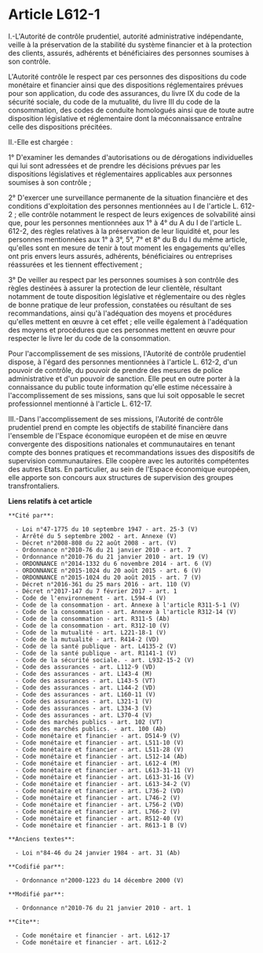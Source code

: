 # Article L612-1

I.-L'Autorité de contrôle prudentiel, autorité administrative indépendante, veille à la préservation de la stabilité du
système financier et à la protection des clients, assurés, adhérents et bénéficiaires des personnes soumises à son contrôle.

L'Autorité contrôle le respect par ces personnes des dispositions du code monétaire et financier ainsi que des dispositions
réglementaires prévues pour son application, du code des assurances, du livre IX du code de la sécurité sociale, du code de
la mutualité, du livre III du code de la consommation, des codes de conduite homologués ainsi que de toute autre disposition
législative et réglementaire dont la méconnaissance entraîne celle des dispositions précitées. 

II.-Elle est chargée : 

1° D'examiner les demandes d'autorisations ou de dérogations individuelles qui lui sont adressées et de prendre les décisions
prévues par les dispositions législatives et réglementaires applicables aux personnes soumises à son contrôle ; 

2° D'exercer une surveillance permanente de la situation financière et des conditions d'exploitation des personnes
mentionnées au I de l'article L. 612-2 ; elle contrôle notamment le respect de leurs exigences de solvabilité ainsi que, pour
les personnes mentionnées aux 1° à 4° du A du I de l'article L. 612-2, des règles relatives à la préservation de leur
liquidité et, pour les personnes mentionnées aux 1° à 3°, 5°, 7° et 8° du B du I du même article, qu'elles sont en mesure de
tenir à tout moment les engagements qu'elles ont pris envers leurs assurés, adhérents, bénéficiaires ou entreprises
réassurées et les tiennent effectivement ; 

3° De veiller au respect par les personnes soumises à son contrôle des règles destinées à assurer la protection de leur
clientèle, résultant notamment de toute disposition législative et réglementaire ou des règles de bonne pratique de leur
profession, constatées ou résultant de ses recommandations, ainsi qu'à l'adéquation des moyens et procédures qu'elles mettent
en œuvre à cet effet ; elle veille également à l'adéquation des moyens et procédures que ces personnes mettent en œuvre pour
respecter le livre Ier du code de la consommation. 

Pour l'accomplissement de ses missions, l'Autorité de contrôle prudentiel dispose, à l'égard des personnes mentionnées à
l'article L. 612-2, d'un pouvoir de contrôle, du pouvoir de prendre des mesures de police administrative et d'un pouvoir de
sanction. Elle peut en outre porter à la connaissance du public toute information qu'elle estime nécessaire à
l'accomplissement de ses missions, sans que lui soit opposable le secret professionnel mentionné à l'article L. 612-17.

III.-Dans l'accomplissement de ses missions, l'Autorité de contrôle prudentiel prend en compte les objectifs de stabilité
financière dans l'ensemble de l'Espace économique européen et de mise en œuvre convergente des dispositions nationales et
communautaires en tenant compte des bonnes pratiques et recommandations issues des dispositifs de supervision communautaires.
Elle coopère avec les autorités compétentes des autres Etats. En particulier, au sein de l'Espace économique européen, elle
apporte son concours aux structures de supervision des groupes transfrontaliers.

**Liens relatifs à cet article**

	**Cité par**:

	  - Loi n°47-1775 du 10 septembre 1947 - art. 25-3 (V)
	  - Arrêté du 5 septembre 2002 - art. Annexe (V)
	  - Décret n°2008-808 du 22 août 2008 - art. (V)
	  - Ordonnance n°2010-76 du 21 janvier 2010 - art. 7
	  - Ordonnance n°2010-76 du 21 janvier 2010 - art. 19 (V)
	  - ORDONNANCE n°2014-1332 du 6 novembre 2014 - art. 6 (V)
	  - ORDONNANCE n°2015-1024 du 20 août 2015 - art. 6 (V)
	  - ORDONNANCE n°2015-1024 du 20 août 2015 - art. 7 (V)
	  - Décret n°2016-361 du 25 mars 2016 - art. 110 (V)
	  - Décret n°2017-147 du 7 février 2017 - art. 1
	  - Code de l'environnement - art. L594-4 (V)
	  - Code de la consommation - art. Annexe à l'article R311-5-1 (V)
	  - Code de la consommation - art. Annexe à l'article R312-14 (V)
	  - Code de la consommation - art. R311-5 (Ab)
	  - Code de la consommation - art. R312-10 (V)
	  - Code de la mutualité - art. L221-18-1 (V)
	  - Code de la mutualité - art. R414-2 (VD)
	  - Code de la santé publique - art. L4135-2 (V)
	  - Code de la santé publique - art. R1141-1 (V)
	  - Code de la sécurité sociale. - art. L932-15-2 (V)
	  - Code des assurances - art. L112-9 (VD)
	  - Code des assurances - art. L143-4 (M)
	  - Code des assurances - art. L143-5 (VT)
	  - Code des assurances - art. L144-2 (VD)
	  - Code des assurances - art. L160-11 (V)
	  - Code des assurances - art. L321-1 (V)
	  - Code des assurances - art. L334-3 (V)
	  - Code des assurances - art. L370-4 (V)
	  - Code des marchés publics - art. 102 (VT)
	  - Code des marchés publics. - art. 100 (Ab)
	  - Code monétaire et financier - art. D514-9 (V)
	  - Code monétaire et financier - art. L511-10 (V)
	  - Code monétaire et financier - art. L511-28 (V)
	  - Code monétaire et financier - art. L512-14 (Ab)
	  - Code monétaire et financier - art. L612-4 (M)
	  - Code monétaire et financier - art. L613-31-11 (V)
	  - Code monétaire et financier - art. L613-31-16 (V)
	  - Code monétaire et financier - art. L613-34-2 (V)
	  - Code monétaire et financier - art. L736-2 (VD)
	  - Code monétaire et financier - art. L746-2 (V)
	  - Code monétaire et financier - art. L756-2 (VD)
	  - Code monétaire et financier - art. L766-2 (V)
	  - Code monétaire et financier - art. R512-40 (V)
	  - Code monétaire et financier - art. R613-1 B (V)

	**Anciens textes**:

	  - Loi n°84-46 du 24 janvier 1984 - art. 31 (Ab)

	**Codifié par**:

	  - Ordonnance n°2000-1223 du 14 décembre 2000 (V)

	**Modifié par**:

	  - Ordonnance n°2010-76 du 21 janvier 2010 - art. 1

	**Cite**:

	  - Code monétaire et financier - art. L612-17
	  - Code monétaire et financier - art. L612-2
